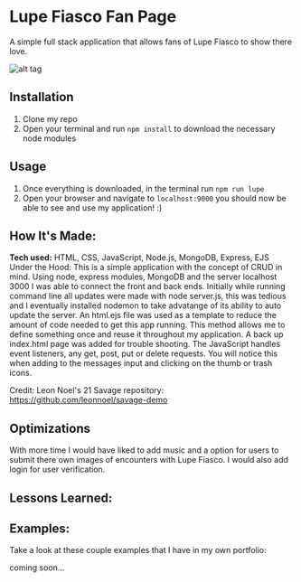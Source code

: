 
# Lupe Fiasco Fan Page
A simple full stack application that allows fans of Lupe Fiasco to show there love.

![alt tag]("https://i.imgur.com/iegUYkD.png")


## Installation
1. Clone my repo
2. Open your terminal and  run `npm install` to download the necessary node modules

## Usage
1. Once everything is downloaded, in the terminal run `npm run lupe`
2. Open your browser and navigate to `localhost:9000` you should now be able to see and use my application! :)


## How It's Made:

**Tech used:** HTML, CSS, JavaScript, Node.js, MongoDB, Express, EJS
Under the Hood: This is a simple application with the concept of CRUD in mind. Using node, express modules, MongoDB and the server localhost 3000 I was able to connect the front and back ends. Initially while running command line all updates were made with node server.js, this was tedious and I eventually installed nodemon to take advatange of its ability to auto update the server. An html.ejs file was used as a template to reduce the amount of code needed to get this app running. This method allows me to define something once and reuse it throughout my application. A back up index.html page was added for trouble shooting. The JavaScript handles event listeners, any get, post, put or delete requests. You will notice this when adding to the messages input and clicking on the thumb or trash icons.

Credit: Leon Noel's 21 Savage repository: https://github.com/leonnoel/savage-demo


## Optimizations
With more time I would have liked to add music and a option for users to submit there own images of encounters with Lupe Fiasco. I would also add login for user verification.

## Lessons Learned:


## Examples:
Take a look at these couple examples that I have in my own portfolio:

coming soon...
